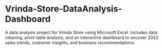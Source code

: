 # Vrinda-Store-DataAnalysis-Dashboard
A data analysis project for Vrinda Store using Microsoft Excel. Includes data cleaning, pivot table analysis, and an interactive dashboard to uncover 2022 sales trends, customer insights, and business recommendations.
